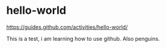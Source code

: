 # hello-world
https://guides.github.com/activities/hello-world/

This is a test, i am learning how to use github.
Also penguins.
